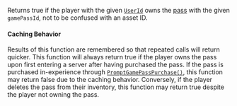 Returns true if the player with the given [`UserId`](https://create.roblox.com/docs/reference/engine/classes/Player#UserId)
owns the [pass](https://create.roblox.com/docs/production/monetization/game-passes) with the
given `gamePassId`, not to be confused with an asset ID.
#### Caching Behavior

Results of this function are remembered so that repeated calls will return
quicker. This function will always return true if the player owns the pass
upon first entering a server after having purchased the pass. If the pass
is purchased in-experience through
[`PromptGamePassPurchase()`](https://create.roblox.com/docs/reference/engine/classes/MarketplaceService#PromptGamePassPurchase),
this function may return false due to the caching behavior. Conversely, if
the player deletes the pass from their inventory, this function may return
true despite the player not owning the pass.